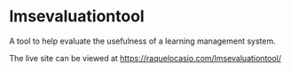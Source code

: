 # lmsevaluationtool
 
 A tool to help evaluate the usefulness of a learning management system. 
 
 The live site can be viewed at https://raquelocasio.com/lmsevaluationtool/
